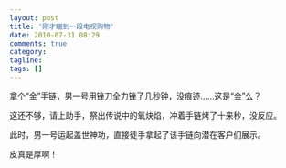```yaml
---
layout: post
title: '刚才瞄到一段电视购物'
date: 2010-07-31 08:29
comments: true
category:
tagline:
tags: []
---
```


拿个“金”手链，男一号用锉刀全力锉了几秒钟，没痕迹……这是“金”么？

这还不够，请上助手，祭出传说中的氧炔焰，冲着手链烤了十来秒，没反应。

此时，男一号运起盖世神功，直接徒手拿起了该手链向潜在客户们展示。

皮真是厚啊！
